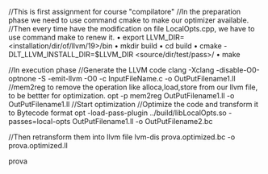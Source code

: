 //This is first assignment for course "compilatore"
//In the preparation phase we need to use command cmake to make our optimizer available.
//Then every time have the modification on file LocalOpts.cpp, we have to use command make to renew it.
• export LLVM_DIR=<installation/dir/of/llvm/19>/bin
• mkdir build
• cd build
• cmake -DLT_LLVM_INSTALL_DIR=$LLVM_DIR <source/dir/test/pass>/
• make

//In execution phase
//Generate the LLVM code
clang -Xclang -disable-O0-optnone -S -emit-llvm -O0 -c InputFileName.c -o OutPutFilename1.ll
//mem2reg to remove the operation like alloca,load,store from our llvm file, to be bettter for optimization.
opt -p mem2reg OutPutFilename1.ll -o OutPutFilename1.ll
//Start optimization
//Optimize the code and transform it to Bytecode format
opt -load-pass-plugin ../build/libLocalOpts.so -passes=local-opts  OutPutFilename1.ll  -o OutPutFilename2.bc

//Then retransform them into llvm file
lvm-dis prova.optimized.bc -o prova.optimized.ll


prova
